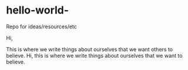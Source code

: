 # hello-world-
Repo for ideas/resources/etc


Hi,

This is where we write things about ourselves that we want others to believe. Hi, this is where we write things about ourselves that we want to believe.
